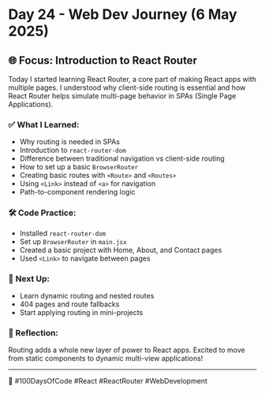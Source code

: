 # Day 24 - Web Dev Journey (6 May 2025)

## 🌐 Focus: Introduction to React Router

Today I started learning React Router, a core part of making React apps with multiple pages. I understood why client-side routing is essential and how React Router helps simulate multi-page behavior in SPAs (Single Page Applications).

### ✅ What I Learned:
- Why routing is needed in SPAs
- Introduction to `react-router-dom`
- Difference between traditional navigation vs client-side routing
- How to set up a basic `BrowserRouter`
- Creating basic routes with `<Route>` and `<Routes>`
- Using `<Link>` instead of `<a>` for navigation
- Path-to-component rendering logic

### 🛠️ Code Practice:
- Installed `react-router-dom`
- Set up `BrowserRouter` in `main.jsx`
- Created a basic project with Home, About, and Contact pages
- Used `<Link>` to navigate between pages

### 🚀 Next Up:
- Learn dynamic routing and nested routes
- 404 pages and route fallbacks
- Start applying routing in mini-projects

### 💭 Reflection:
Routing adds a whole new layer of power to React apps. Excited to move from static components to dynamic multi-view applications!

---

📍 #100DaysOfCode #React #ReactRouter #WebDevelopment
